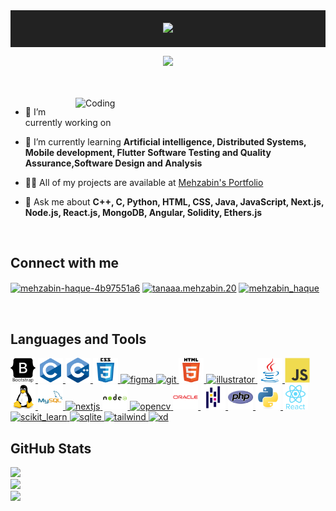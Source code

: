 <div align="center" style="background-color: #222; padding: 20px;">
  <img src="https://readme-typing-svg.herokuapp.com?font=Pacifico&color=008080&size=32&center=true&vCenter=true&width=500&height=60&lines=----+Hey%2C+This+is+Mehzabin+----+&repeat=false">
</div>
<p align="center">
  <a href="https://github.com/DenverCoder1/readme-typing-svg"><img src="https://readme-typing-svg.herokuapp.com?font=Poppins&color=4EA0A1&size=25&center=true&vCenter=true&width=600&height=100&lines=Software+Engineering+Student+from+IIT,+DU;Research+Intern+in+UIUC;Tech+enthusiast+exploring+boundless+possibilities;Eager+AI+Explorer;Ambitious+Blockchain+Developer;Tech+Savvy+Web+Developer"></a>
</p>

<br><br>
<img align="right" alt="Coding" width="400"  src="https://media.giphy.com/media/L1R1tvI9svkIWwpVYr/giphy.gif">


- 🔭 I’m currently working on <a  href="https://github.com/shazzad5709/EtherCast?fbclid=IwAR1hQrFuklnkS2KTIDk3NGxpPI8mGv_Y7QyCWkus2qCvENlVVJlX2nIuzwc" target="_blank" ><b> </b></a> 
  

- 🌱 I’m currently learning **Artificial intelligence, Distributed Systems, Mobile development, Flutter**
 **Software Testing and Quality Assurance,Software Design and Analysis**

- 👨‍💻 All of my projects are available at <a  href="https://mehzabin-haque.netlify.app/" target="_blank" >Mehzabin's Portfolio</a>

- 💬 Ask me about **C++, C, Python, HTML, CSS, Java, JavaScript, Next.js, Node.js, React.js, MongoDB, Angular, Solidity, Ethers.js**

<br>

## Connect with me

<p align="left">
<a href="https://linkedin.com/in/mehzabin-haque-4b97551a6" target="blank"><img align="center" src="https://raw.githubusercontent.com/rahuldkjain/github-profile-readme-generator/master/src/images/icons/Social/linked-in-alt.svg" alt="mehzabin-haque-4b97551a6" height="30" width="40" /></a>
<a href="https://fb.com/tanaaa.mehzabin.20" target="blank"><img align="center" src="https://raw.githubusercontent.com/rahuldkjain/github-profile-readme-generator/master/src/images/icons/Social/facebook.svg" alt="tanaaa.mehzabin.20" height="30" width="40" /></a>
<a href="https://www.hackerrank.com/mehzabin_haque" target="blank"><img align="center" src="https://raw.githubusercontent.com/rahuldkjain/github-profile-readme-generator/master/src/images/icons/Social/hackerrank.svg" alt="mehzabin_haque" height="30" width="40" /></a>
</p> <br>

## Languages and Tools

<p align="left"> <a href="https://getbootstrap.com" target="_blank" rel="noreferrer"> <img src="https://raw.githubusercontent.com/devicons/devicon/master/icons/bootstrap/bootstrap-plain-wordmark.svg" alt="bootstrap" width="40" height="40"/> </a> <a href="https://www.cprogramming.com/" target="_blank" rel="noreferrer"> <img src="https://raw.githubusercontent.com/devicons/devicon/master/icons/c/c-original.svg" alt="c" width="40" height="40"/> </a> <a href="https://www.w3schools.com/cpp/" target="_blank" rel="noreferrer"> <img src="https://raw.githubusercontent.com/devicons/devicon/master/icons/cplusplus/cplusplus-original.svg" alt="cplusplus" width="40" height="40"/> </a> <a href="https://www.w3schools.com/css/" target="_blank" rel="noreferrer"> <img src="https://raw.githubusercontent.com/devicons/devicon/master/icons/css3/css3-original-wordmark.svg" alt="css3" width="40" height="40"/> </a> <a href="https://www.figma.com/" target="_blank" rel="noreferrer"> <img src="https://www.vectorlogo.zone/logos/figma/figma-icon.svg" alt="figma" width="40" height="40"/> </a> <a href="https://git-scm.com/" target="_blank" rel="noreferrer"> <img src="https://www.vectorlogo.zone/logos/git-scm/git-scm-icon.svg" alt="git" width="40" height="40"/> </a> <a href="https://www.w3.org/html/" target="_blank" rel="noreferrer"> <img src="https://raw.githubusercontent.com/devicons/devicon/master/icons/html5/html5-original-wordmark.svg" alt="html5" width="40" height="40"/> </a> <a href="https://www.adobe.com/in/products/illustrator.html" target="_blank" rel="noreferrer"> <img src="https://www.vectorlogo.zone/logos/adobe_illustrator/adobe_illustrator-icon.svg" alt="illustrator" width="40" height="40"/> </a> <a href="https://www.java.com" target="_blank" rel="noreferrer"> <img src="https://raw.githubusercontent.com/devicons/devicon/master/icons/java/java-original.svg" alt="java" width="40" height="40"/> </a> <a href="https://developer.mozilla.org/en-US/docs/Web/JavaScript" target="_blank" rel="noreferrer"> <img src="https://raw.githubusercontent.com/devicons/devicon/master/icons/javascript/javascript-original.svg" alt="javascript" width="40" height="40"/> </a> <a href="https://www.linux.org/" target="_blank" rel="noreferrer"> <img src="https://raw.githubusercontent.com/devicons/devicon/master/icons/linux/linux-original.svg" alt="linux" width="40" height="40"/> </a> <a href="https://www.mysql.com/" target="_blank" rel="noreferrer"> <img src="https://raw.githubusercontent.com/devicons/devicon/master/icons/mysql/mysql-original-wordmark.svg" alt="mysql" width="40" height="40"/> </a> <a href="https://nextjs.org/" target="_blank" rel="noreferrer"> <img src="https://cdn.worldvectorlogo.com/logos/nextjs-2.svg" alt="nextjs" width="40" height="40"/> </a> <a href="https://nodejs.org" target="_blank" rel="noreferrer"> <img src="https://raw.githubusercontent.com/devicons/devicon/master/icons/nodejs/nodejs-original-wordmark.svg" alt="nodejs" width="40" height="40"/> </a> <a href="https://opencv.org/" target="_blank" rel="noreferrer"> <img src="https://www.vectorlogo.zone/logos/opencv/opencv-icon.svg" alt="opencv" width="40" height="40"/> </a> <a href="https://www.oracle.com/" target="_blank" rel="noreferrer"> <img src="https://raw.githubusercontent.com/devicons/devicon/master/icons/oracle/oracle-original.svg" alt="oracle" width="40" height="40"/> </a> <a href="https://pandas.pydata.org/" target="_blank" rel="noreferrer"> <img src="https://raw.githubusercontent.com/devicons/devicon/2ae2a900d2f041da66e950e4d48052658d850630/icons/pandas/pandas-original.svg" alt="pandas" width="40" height="40"/> </a> <a href="https://www.php.net" target="_blank" rel="noreferrer"> <img src="https://raw.githubusercontent.com/devicons/devicon/master/icons/php/php-original.svg" alt="php" width="40" height="40"/> </a> <a href="https://www.python.org" target="_blank" rel="noreferrer"> <img src="https://raw.githubusercontent.com/devicons/devicon/master/icons/python/python-original.svg" alt="python" width="40" height="40"/> </a> <a href="https://reactjs.org/" target="_blank" rel="noreferrer"> <img src="https://raw.githubusercontent.com/devicons/devicon/master/icons/react/react-original-wordmark.svg" alt="react" width="40" height="40"/> </a> <a href="https://scikit-learn.org/" target="_blank" rel="noreferrer"> <img src="https://upload.wikimedia.org/wikipedia/commons/0/05/Scikit_learn_logo_small.svg" alt="scikit_learn" width="40" height="40"/> </a> <a href="https://www.sqlite.org/" target="_blank" rel="noreferrer"> <img src="https://www.vectorlogo.zone/logos/sqlite/sqlite-icon.svg" alt="sqlite" width="40" height="40"/> </a> <a href="https://tailwindcss.com/" target="_blank" rel="noreferrer"> <img src="https://www.vectorlogo.zone/logos/tailwindcss/tailwindcss-icon.svg" alt="tailwind" width="40" height="40"/> </a> <a href="https://www.adobe.com/products/xd.html" target="_blank" rel="noreferrer"> <img src="https://cdn.worldvectorlogo.com/logos/adobe-xd.svg" alt="xd" width="40" height="40"/> </a> </p>

## GitHub Stats

![](https://github-readme-stats.vercel.app/api?username=mehzabin-haque&theme=tokyonight&hide_border=false&include_all_commits=false&count_private=false)<br/>
![](https://github-readme-streak-stats.herokuapp.com/?user=mehzabin-haque&theme=tokyonight&hide_border=false)<br/>
![](https://github-readme-stats.vercel.app/api/top-langs/?username=mehzabin-haque&theme=tokyonight&hide_border=false&include_all_commits=false&count_private=false&layout=compact)



  

